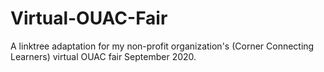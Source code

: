 # Virtual-OUAC-Fair
A linktree adaptation for my non-profit organization's (Corner Connecting Learners) virtual OUAC fair September 2020. 
